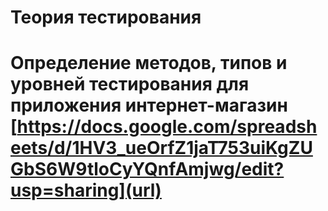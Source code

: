 # Теория тестирования
# Определение методов, типов и уровней тестирования для приложения интернет-магазин [https://docs.google.com/spreadsheets/d/1HV3_ueOrfZ1jaT753uiKgZUGbS6W9tloCyYQnfAmjwg/edit?usp=sharing](url)
